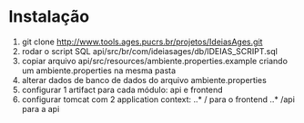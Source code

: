 # Instalação

1. git clone http://www.tools.ages.pucrs.br/projetos/IdeiasAges.git
2. rodar o script SQL api/src/br/com/ideiasages/db/IDEIAS_SCRIPT.sql
3. copiar arquivo api/src/resources/ambiente.properties.example criando um ambiente.properties na mesma pasta
4. alterar dados de banco de dados do arquivo ambiente.properties
5. configurar 1 artifact para cada módulo: api e frontend
6. configurar tomcat com 2 application context:
    ..* / para o frontend
    ..* /api para a api